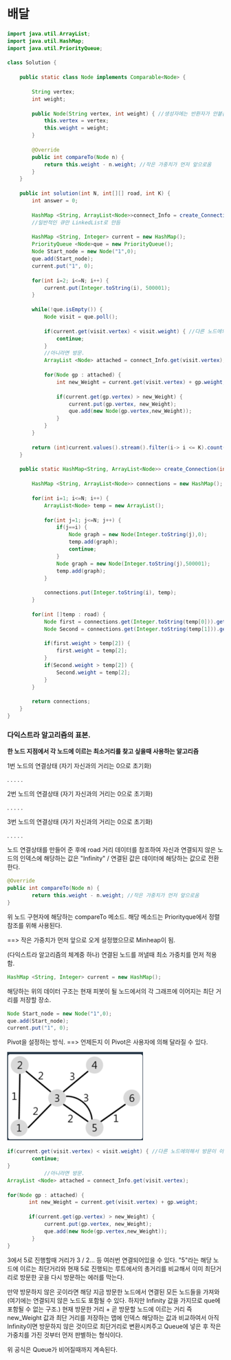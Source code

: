 # 배달

```java
import java.util.ArrayList;
import java.util.HashMap;
import java.util.PriorityQueue;

class Solution {
	
	public static class Node implements Comparable<Node> {
		
		String vertex;
		int weight;
		
		public Node(String vertex, int weight) { //생성자에는 반환자가 안붙음
			this.vertex = vertex;
			this.weight = weight;
		}
		
		@Override
		public int compareTo(Node n) {
			return this.weight - n.weight; //작은 가중치가 먼저 앞으로옴
		}
	}
	
	public int solution(int N, int[][] road, int K) {
        int answer = 0;
        
        HashMap <String, ArrayList<Node>>connect_Info = create_Connection(N,road);
        //일반적인 큐만 LinkedList로 만듬
        
        HashMap <String, Integer> current = new HashMap();
        PriorityQueue <Node>que = new PriorityQueue();
        Node Start_node = new Node("1",0);
        que.add(Start_node);
        current.put("1", 0);
        
        for(int i=2; i<=N; i++) {
        	current.put(Integer.toString(i), 500001);
        }
        
        while(!que.isEmpty()) {
        	Node visit = que.poll();
        	
        	if(current.get(visit.vertex) < visit.weight) { //다른 노드에의해서 방문이 이뤄졌는가?
        		continue;
        	}
        	//아니라면 방문.
        	ArrayList <Node> attached = connect_Info.get(visit.vertex);
        	
        	for(Node gp : attached) {
        		int new_Weight = current.get(visit.vertex) + gp.weight;
        		
        		if(current.get(gp.vertex) > new_Weight) {
        			current.put(gp.vertex, new_Weight);
        			que.add(new Node(gp.vertex,new_Weight));
        		}
        	}
        }
   
        return (int)current.values().stream().filter(i-> i <= K).count();
    }
	
	public static HashMap<String, ArrayList<Node>> create_Connection(int N, int [][]road){
		
		HashMap <String, ArrayList<Node>> connections = new HashMap();
		
		for(int i=1; i<=N; i++) {
			ArrayList<Node> temp = new ArrayList();
			
			for(int j=1; j<=N; j++) {
				if(j==i) {
					Node graph = new Node(Integer.toString(j),0);
					temp.add(graph);
					continue;
				}
				Node graph = new Node(Integer.toString(j),500001);
				temp.add(graph);
			}
			
			connections.put(Integer.toString(i), temp);
		}
		
		for(int []temp : road) {
			Node first = connections.get(Integer.toString(temp[0])).get(temp[1]-1);
			Node Second = connections.get(Integer.toString(temp[1])).get(temp[0]-1);
			
			if(first.weight > temp[2]) {
				first.weight = temp[2];
			}
			if(Second.weight > temp[2]) {
				Second.weight = temp[2];
			}
		}
		
		return connections;
	}
}
```



### 다익스트라 알고리즘의 표본.

**한 노드 지점에서 각 노드에 이르는 최소거리를 찾고 싶을때 사용하는 알고리즘**



1번 노드의 연결상태 (자기 자신과의 거리는 0으로 초기화)

. . . . .

2번 노드의 연결상태 (자기 자신과의 거리는 0으로 초기화)

. . . . .

3번 노드의 연결상태 (자기 자신과의 거리는 0으로 초기화)

. . . . .



노드 연결상태를 만들어 준 후에 road 거리 데이터를 참조하여 자신과 연결되지 않은 노드의 인덱스에 해당하는 값은 "Infinity" / 연결된 값은 데이터에 해당하는 값으로 전환한다.



```java
@Override
public int compareTo(Node n) {
		return this.weight - n.weight; //작은 가중치가 먼저 앞으로옴
}
```



위 노드 구현자에 해당하는 compareTo 메소드. 해당 메소드는 Priorityque에서 정렬 참조를 위해 사용된다.

==> 작은 가중치가 먼저 앞으로 오게 설정했으므로 Minheap이 됨. 

(다익스트라 알고리즘의 체계중 하나) 연결된 노드를 꺼낼때 최소 가중치를 먼저 적용함.



```java
HashMap <String, Integer> current = new HashMap();
```

해당하는 위의 데이터 구조는 현재 피봇이 될 노드에서의 각 그래프에 이어지는 최단 거리를 저장할 장소.



```java
Node Start_node = new Node("1",0);
que.add(Start_node);
current.put("1", 0);
```

Pivot을 설정하는 방식. ==> 언제든지 이 Pivot은 사용자에 의해 달라질 수 있다.



![image-20230320182948510](md-images/image-20230320182948510-16793045898491.png)



```java
if(current.get(visit.vertex) < visit.weight) { //다른 노드에의해서 방문이 이뤄졌는가?
        continue;
}
        	//아니라면 방문.
ArrayList <Node> attached = connect_Info.get(visit.vertex);
        	
for(Node gp : attached) {
       int new_Weight = current.get(visit.vertex) + gp.weight;
        		
       if(current.get(gp.vertex) > new_Weight) {
        	current.put(gp.vertex, new_Weight);
        	que.add(new Node(gp.vertex,new_Weight));
        }
}
```



3에서 5로 진행할때 거리가 3 / 2... 등 여러번 연결되어있을 수 있다. "5"라는 해당 노드에 이르는 최단거리와 현재 5로 진행되는 루트에서의 총거리를 비교해서 이미 최단거리로 방문한 곳을 다시 방문하는 에러를 막는다.



만약 방문하지 않은 곳이라면 해당 지금 방문한 노드에서 연결된 모든 노드들을 가져와 (여기에는 연결되지 않은 노드도 포함될 수 있다. 하지만 Infinity 값을 가지므로 que에 포함될 수 없는 구조.) 현재 방문한 거리 + 곧 방문할 노드에 이르는 거리 즉 new_Weight 값과 최단 거리를 저장하는 맵에 인덱스 해당하는 값과 비교하여서 아직 Infinity이면 방문하지 않은 것이므로 최단거리로 변환시켜주고 Queue에 넣은 후 작은 가중치를 가진 것부터 먼저 판별하는 형식이다. 



위 공식은 Queue가 비어질때까지 계속된다. 

 

















